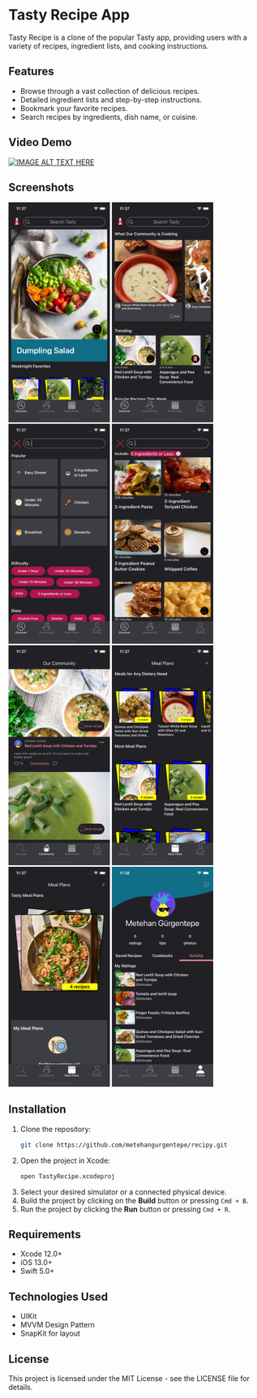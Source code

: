 # Tasty Recipe App

Tasty Recipe is a clone of the popular Tasty app, providing users with a variety of recipes, ingredient lists, and cooking instructions.

## Features

- Browse through a vast collection of delicious recipes.
- Detailed ingredient lists and step-by-step instructions.
- Bookmark your favorite recipes.
- Search recipes by ingredients, dish name, or cuisine.


## Video Demo

[![IMAGE ALT TEXT HERE](https://img.youtube.com/vi/9BC9CtH4kLo/0.jpg)](https://www.youtube.com/watch?v=9BC9CtH4kLo)

## Screenshots

<img src="https://raw.githubusercontent.com/metehangurgentepe/Recipy/refs/heads/main/Screenshot/Simulator%20Screenshot%20-%20iPhone%2011%20Pro%20-%202024-09-21%20at%2011.37.03.png" width="200" />
<img src="https://raw.githubusercontent.com/metehangurgentepe/Recipy/refs/heads/main/Screenshot/Simulator%20Screenshot%20-%20iPhone%2011%20Pro%20-%202024-09-21%20at%2011.37.08.png" width="200" />
<img src="https://raw.githubusercontent.com/metehangurgentepe/Recipy/refs/heads/main/Screenshot/Simulator%20Screenshot%20-%20iPhone%2011%20Pro%20-%202024-09-21%20at%2011.37.19.png" width="200" />
<img src="https://raw.githubusercontent.com/metehangurgentepe/Recipy/refs/heads/main/Screenshot/Simulator%20Screenshot%20-%20iPhone%2011%20Pro%20-%202024-09-21%20at%2011.37.30.png" width="200" />
<img src="https://raw.githubusercontent.com/metehangurgentepe/Recipy/refs/heads/main/Screenshot/Simulator%20Screenshot%20-%20iPhone%2011%20Pro%20-%202024-09-21%20at%2011.37.33.png" width="200" />
<img src="https://raw.githubusercontent.com/metehangurgentepe/Recipy/refs/heads/main/Screenshot/Simulator%20Screenshot%20-%20iPhone%2011%20Pro%20-%202024-09-21%20at%2011.37.48.png" width="200" />
<img src="https://raw.githubusercontent.com/metehangurgentepe/Recipy/refs/heads/main/Screenshot/Simulator%20Screenshot%20-%20iPhone%2011%20Pro%20-%202024-09-21%20at%2011.37.40.png" width="200" />
<img src="https://raw.githubusercontent.com/metehangurgentepe/Recipy/refs/heads/main/Screenshot/Simulator%20Screenshot%20-%20iPhone%2011%20Pro%20-%202024-09-21%20at%2011.38.00.png" width="200" />




## Installation

1. Clone the repository:
   ```bash
   git clone https://github.com/metehangurgentepe/recipy.git
   ```
2. Open the project in Xcode:
   ```bash
   open TastyRecipe.xcodeproj
   ```
3. Select your desired simulator or a connected physical device.
4. Build the project by clicking on the **Build** button or pressing `Cmd + B`.
5. Run the project by clicking the **Run** button or pressing `Cmd + R`.

## Requirements

- Xcode 12.0+
- iOS 13.0+
- Swift 5.0+

## Technologies Used

- UIKit
- MVVM Design Pattern
- SnapKit for layout

## License

This project is licensed under the MIT License - see the LICENSE file for details.
